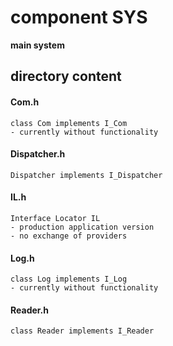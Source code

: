 # component SYS
**main system**

## directory content

#### Com.h
```
class Com implements I_Com
- currently without functionality
```

#### Dispatcher.h
```
Dispatcher implements I_Dispatcher
```

#### IL.h
```
Interface Locator IL
- production application version
- no exchange of providers
```

#### Log.h
```
class Log implements I_Log
- currently without functionality
```

#### Reader.h
```
class Reader implements I_Reader
```
